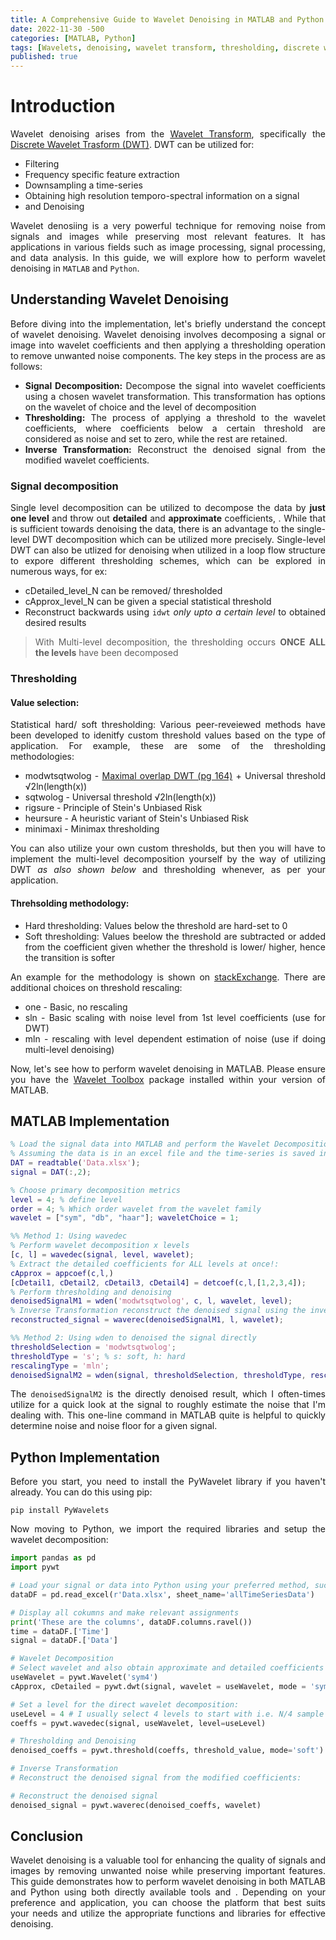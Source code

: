 ```yaml
---
title: A Comprehensive Guide to Wavelet Denoising in MATLAB and Python
date: 2022-11-30 -500
categories: [MATLAB, Python]
tags: [Wavelets, denoising, wavelet transform, thresholding, discrete wavelet transform]
published: true
---
```


<style>body {text-align: justify} </style>


# Introduction

Wavelet denoising arises from the [Wavelet Transform][1], specifically the [Discrete Wavelet Trasform (DWT)][1]. DWT can be utilized for:

* Filtering
* Frequency specific feature extraction
* Downsampling a time-series
* Obtaining high resolution temporo-spectral information on a signal
* and Denoising 

Wavelet denosiing is a very powerful technique for removing noise from signals and images while preserving most relevant features. It has applications in various fields such as image processing, signal processing, and data analysis. In this guide, we will explore how to perform wavelet denoising in  `MATLAB` and `Python`.


## Understanding Wavelet Denoising

Before diving into the implementation, let's briefly understand the concept of wavelet denoising. Wavelet denoising involves decomposing a signal or image into wavelet coefficients and then applying a thresholding operation to remove unwanted noise components. The key steps in the process are as follows:

* **Signal Decomposition:** Decompose the signal into wavelet coefficients using a chosen wavelet transformation. This transformation has options on the wavelet of choice and the level of decomposition
* **Thresholding:** The process of applying a threshold to the wavelet coefficients, where coefficients below a certain threshold are considered as noise and set to zero, while the rest are retained. 
* **Inverse Transformation:** Reconstruct the denoised signal from the modified wavelet coefficients.


### Signal decomposition

Single level decomposition can be utilized to decompose the data by **just one level** and throw out **detailed** and **approximate** coefficients, . While that is sufficient towards denoising the data, there is an advantage to the single-level DWT decomposition which can be utilized more precisely. Single-level DWT can also be utlized for denoising when utilized in a loop flow structure to expore different thresholding schemes, which can be explored in numerous ways, for ex:
    
* cDetailed_level_N can be removed/ thresholded
* cApprox_level_N can be given a special statistical threshold
* Reconstruct backwards using `idwt` *only upto a certain level* to obtained desired results 

> With Multi-level decomposition, the thresholding occurs **ONCE ALL the levels** have been decomposed   


### Thresholding

#### Value selection:

Statistical hard/ soft thresholding: Various peer-reveiewed methods have been developed to idenitfy custom threshold values based on the type of application. For example, these are some of the thresholding methodologies:

* modwtsqtwolog - [Maximal overlap DWT (pg 164)][3] + Universal threshold √2ln(length(x))
* sqtwolog - Universal threshold √2ln(length(x))
* rigsure - Principle of Stein's Unbiased Risk
* heursure - A heuristic variant of Stein's Unbiased Risk
* minimaxi - Minimax thresholding

You can also utilize your own custom thresholds, but then you will have to implement the multi-level decomposition yourself by the way of utilizing DWT *as also shown below* and thresholding whenever, as per your application. 

#### Threhsolding methodology: 

* Hard thresholding: Values below the threshold are hard-set to 0  
* Soft thresholding: Values beelow the threshold are subtracted or added from the coefficient given whether the threshold is lower/ higher, hence the transition is softer

An example for the methodology is shown on [stackExchange][4]. There are additional choices on threshold rescaling:

* one - Basic, no rescaling
* sln - Basic scaling with noise level from 1st level coefficients (use for DWT)
* mln - rescaling with level dependent estimation of noise (use if doing multi-level denoising)

Now, let's see how to perform wavelet denoising in MATLAB. Please ensure you have the [Wavelet Toolbox][5] package installed within your version of MATLAB. 


## MATLAB Implementation

```matlab
% Load the signal data into MATLAB and perform the Wavelet Decomposition
% Assuming the data is in an excel file and the time-series is saved in the second column
DAT = readtable('Data.xlsx');
signal = DAT(:,2);

% Choose primary decomposition metrics
level = 4; % define level
order = 4; % Which order wavelet from the wavelet family
wavelet = ["sym", "db", "haar"]; waveletChoice = 1;

%% Method 1: Using wavedec
% Perform wavelet decomposition x levels
[c, l] = wavedec(signal, level, wavelet);
% Extract the detailed coefficients for ALL levels at once!:
cApprox = appcoef(c,l,)
[cDetail1, cDetail2, cDetail3, cDetail4] = detcoef(c,l,[1,2,3,4]); 
% Perform thresholding and denoising
denoisedSignalM1 = wden('modwtsqtwolog', c, l, wavelet, level);
% Inverse Transformation reconstruct the denoised signal using the inverse wavelet transform
reconstructed_signal = waverec(denoisedSignalM1, l, wavelet);

%% Method 2: Using wden to denoised the signal directly
thresholdSelection = 'modwtsqtwolog';
thresholdType = 's'; % s: soft, h: hard
rescalingType = 'mln';
denoisedSignalM2 = wden(signal, thresholdSelection, thresholdType, rescalingType, level, [char(wavelet(waveletChoice) num2str(order))]);
```

The `denoisedSignalM2` is the directly denoised result, which I often-times utilize for a quick look at the signal to roughly estimate the noise that I'm dealing with. This one-line command in MATLAB quite is helpful to quickly determine noise and noise floor for a given signal.


## Python Implementation

Before you start, you need to install the PyWavelet library if you haven't already. You can do this using pip:

```terminal
pip install PyWavelets
```

Now moving to Python, we import the required libraries and setup the wavelet decomposition:

```python 
import pandas as pd
import pywt

# Load your signal or data into Python using your preferred method, such as NumPy or pandas, assuming it's an excel file with Time and Data columns
dataDF = pd.read_excel(r'Data.xlsx', sheet_name='allTimeSeriesData')

# Display all cokumns and make relevant assignments
print('These are the columns', dataDF.columns.ravel())
time = dataDF.['Time']
signal = dataDF.['Data']

# Wavelet Decomposition
# Select wavelet and also obtain approximate and detailed coefficients (this is LIMITED to 1 LEVEL ONLY):
useWavelet = pywt.Wavelet('sym4')
cApprox, cDetailed = pywt.dwt(signal, wavelet = useWavelet, mode = 'symmetric')

# Set a level for the direct wavelet decomposition:
useLevel = 4 # I usually select 4 levels to start with i.e. N/4 sample decomposition but that may change depending on the dataset of your choice
coeffs = pywt.wavedec(signal, useWavelet, level=useLevel)

# Thresholding and Denoising
denoised_coeffs = pywt.threshold(coeffs, threshold_value, mode='soft')

# Inverse Transformation
# Reconstruct the denoised signal from the modified coefficients:

# Reconstruct the denoised signal
denoised_signal = pywt.waverec(denoised_coeffs, wavelet)

```

## Conclusion

Wavelet denoising is a valuable tool for enhancing the quality of signals and images by removing unwanted noise while preserving important features. This guide demonstrates how to perform wavelet denoising in both MATLAB and Python using both directly available tools and . Depending on your preference and application, you can choose the platform that best suits your needs and utilize the appropriate functions and libraries for effective denoising.


[1]: https://en.wikipedia.org/wiki/Wavelet_transform
[2]: https://en.wikipedia.org/wiki/Discrete_wavelet_transform
[3]: https://www.cambridge.org/core/books/abs/wavelet-methods-for-time-series-analysis/maximal-overlap-discrete-wavelet-transform/2226423BCF1E061B98331E39D8149C45
[4]: https://dsp.stackexchange.com/questions/15464/wavelet-thresholding
[5]: https://www.mathworks.com/help/wavelet/index.html?s_tid=CRUX_lftnav